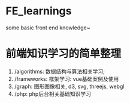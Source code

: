 # FE_learnings
some basic front end knowledge~


# 前端知识学习的简单整理

1. /algorithms: 数据结构与算法相关学习;
2. /frameworks: 框架学习: vue基础案例及使用 
3. /graph: 图形图像相关, d3, svg, threejs, webgl
4. /php: php后台相关基础知识学习
